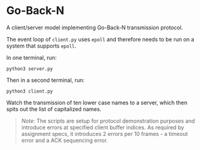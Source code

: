 # Go-Back-N

A client/server model implementing Go-Back-N transmission protocol.

The event loop of `client.py` uses `epoll` and therefore needs to be run on a system that supports `epoll`.

In one terminal, run:
```python3
python3 server.py
```

Then in a second terminal, run:
```python3
python3 client.py
```

Watch the transmission of ten lower case names to a server, which then spits out the list of capitalized names.

> *Note*: The scripts are setup for protocol demonstration purposes and introduce errors at specified client buffer indices. As required by assignment specs, it introduces 2 errors per 10 frames - a timeout error and a ACK sequencing error.